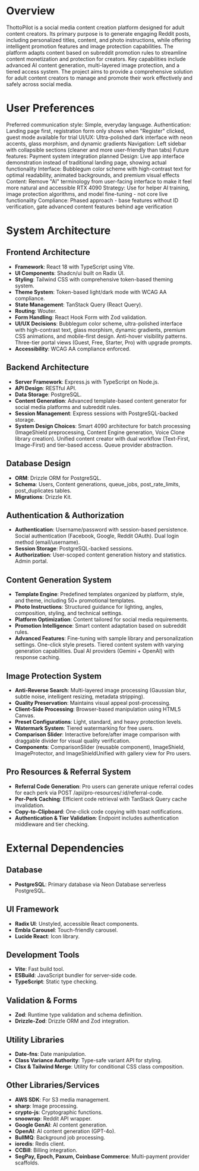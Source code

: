 # Overview

ThottoPilot is a social media content creation platform designed for adult content creators. Its primary purpose is to generate engaging Reddit posts, including personalized titles, content, and photo instructions, while offering intelligent promotion features and image protection capabilities. The platform adapts content based on subreddit promotion rules to streamline content monetization and protection for creators. Key capabilities include advanced AI content generation, multi-layered image protection, and a tiered access system. The project aims to provide a comprehensive solution for adult content creators to manage and promote their work effectively and safely across social media.

# User Preferences

Preferred communication style: Simple, everyday language.
Authentication: Landing page first, registration form only shows when "Register" clicked, guest mode available for trial
UI/UX: Ultra-polished dark interface with neon accents, glass morphism, and dynamic gradients
Navigation: Left sidebar with collapsible sections (cleaner and more user-friendly than tabs)
Future features: Payment system integration planned
Design: Live app interface demonstration instead of traditional landing page, showing actual functionality
Interface: Bubblegum color scheme with high-contrast text for optimal readability, animated backgrounds, and premium visual effects
Content: Remove "AI" terminology from user-facing interface to make it feel more natural and accessible
RTX 4090 Strategy: Use for helper AI training, image protection algorithms, and model fine-tuning - not core live functionality
Compliance: Phased approach - base features without ID verification, gate advanced content features behind age verification

# System Architecture

## Frontend Architecture
- **Framework**: React 18 with TypeScript using Vite.
- **UI Components**: Shadcn/ui built on Radix UI.
- **Styling**: Tailwind CSS with comprehensive token-based theming system.
- **Theme System**: Token-based light/dark mode with WCAG AA compliance.
- **State Management**: TanStack Query (React Query).
- **Routing**: Wouter.
- **Form Handling**: React Hook Form with Zod validation.
- **UI/UX Decisions**: Bubblegum color scheme, ultra-polished interface with high-contrast text, glass morphism, dynamic gradients, premium CSS animations, and mobile-first design. Anti-hover visibility patterns. Three-tier portal views (Guest, Free, Starter, Pro) with upgrade prompts.
- **Accessibility**: WCAG AA compliance enforced.

## Backend Architecture
- **Server Framework**: Express.js with TypeScript on Node.js.
- **API Design**: RESTful API.
- **Data Storage**: PostgreSQL.
- **Content Generation**: Advanced template-based content generator for social media platforms and subreddit rules.
- **Session Management**: Express sessions with PostgreSQL-backed storage.
- **System Design Choices**: Smart 4090 architecture for batch processing (ImageShield preprocessing, Content Engine generation, Voice Clone library creation). Unified content creator with dual workflow (Text-First, Image-First) and tier-based access. Queue provider abstraction.

## Database Design
- **ORM**: Drizzle ORM for PostgreSQL.
- **Schema**: Users, Content generations, queue_jobs, post_rate_limits, post_duplicates tables.
- **Migrations**: Drizzle Kit.

## Authentication & Authorization
- **Authentication**: Username/password with session-based persistence. Social authentication (Facebook, Google, Reddit OAuth). Dual login method (email/username).
- **Session Storage**: PostgreSQL-backed sessions.
- **Authorization**: User-scoped content generation history and statistics. Admin portal.

## Content Generation System
- **Template Engine**: Predefined templates organized by platform, style, and theme, including 50+ promotional templates.
- **Photo Instructions**: Structured guidance for lighting, angles, composition, styling, and technical settings.
- **Platform Optimization**: Content tailored for social media requirements.
- **Promotion Intelligence**: Smart content adaptation based on subreddit rules.
- **Advanced Features**: Fine-tuning with sample library and personalization settings. One-click style presets. Tiered content system with varying generation capabilities. Dual AI providers (Gemini + OpenAI) with response caching.

## Image Protection System
- **Anti-Reverse Search**: Multi-layered image processing (Gaussian blur, subtle noise, intelligent resizing, metadata stripping).
- **Quality Preservation**: Maintains visual appeal post-processing.
- **Client-Side Processing**: Browser-based manipulation using HTML5 Canvas.
- **Preset Configurations**: Light, standard, and heavy protection levels.
- **Watermark System**: Tiered watermarking for free users.
- **Comparison Slider**: Interactive before/after image comparison with draggable divider for visual quality verification.
- **Components**: ComparisonSlider (reusable component), ImageShield, ImageProtector, and ImageShieldUnified with gallery view for Pro users.

## Pro Resources & Referral System
- **Referral Code Generation**: Pro users can generate unique referral codes for each perk via POST /api/pro-resources/:id/referral-code.
- **Per-Perk Caching**: Efficient code retrieval with TanStack Query cache invalidation.
- **Copy-to-Clipboard**: One-click code copying with toast notifications.
- **Authentication & Tier Validation**: Endpoint includes authentication middleware and tier checking.

# External Dependencies

## Database
- **PostgreSQL**: Primary database via Neon Database serverless PostgreSQL.

## UI Framework
- **Radix UI**: Unstyled, accessible React components.
- **Embla Carousel**: Touch-friendly carousel.
- **Lucide React**: Icon library.

## Development Tools
- **Vite**: Fast build tool.
- **ESBuild**: JavaScript bundler for server-side code.
- **TypeScript**: Static type checking.

## Validation & Forms
- **Zod**: Runtime type validation and schema definition.
- **Drizzle-Zod**: Drizzle ORM and Zod integration.

## Utility Libraries
- **Date-fns**: Date manipulation.
- **Class Variance Authority**: Type-safe variant API for styling.
- **Clsx & Tailwind Merge**: Utility for conditional CSS class composition.

## Other Libraries/Services
- **AWS SDK**: For S3 media management.
- **sharp**: Image processing.
- **crypto-js**: Cryptographic functions.
- **snoowrap**: Reddit API wrapper.
- **Google GenAI**: AI content generation.
- **OpenAI**: AI content generation (GPT-4o).
- **BullMQ**: Background job processing.
- **ioredis**: Redis client.
- **CCBill**: Billing integration.
- **SegPay, Epoch, Paxum, Coinbase Commerce**: Multi-payment provider scaffolds.